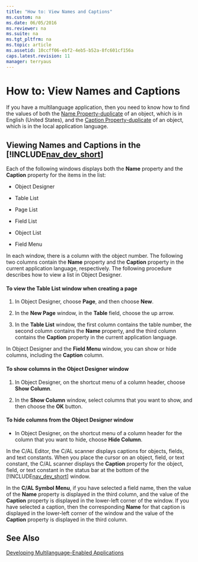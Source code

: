 ```yaml
---
title: "How to: View Names and Captions"
ms.custom: na
ms.date: 06/05/2016
ms.reviewer: na
ms.suite: na
ms.tgt_pltfrm: na
ms.topic: article
ms.assetid: 10ccff06-ebf2-4eb5-b52a-8fc601cf156a
caps.latest.revision: 11
manager: terryaus
---
```

# How to: View Names and Captions
If you have a multilanguage application, then you need to know how to find the values of both the [Name Property\-duplicate](Name-Property-duplicate.md) of an object, which is in English \(United States\), and the [Caption Property\-duplicate](Caption-Property-duplicate.md) of an object, which is in the local application language.  
  
## Viewing Names and Captions in the [!INCLUDE[nav_dev_short](includes/nav_dev_short_md.md)]  
 Each of the following windows displays both the **Name** property and the **Caption** property for the items in the list:  
  
-   Object Designer  
  
-   Table List  
  
-   Page List  
  
-   Field List  
  
-   Object List  
  
-   Field Menu  
  
 In each window, there is a column with the object number. The following two columns contain the **Name** property and the **Caption** property in the current application language, respectively. The following procedure describes how to view a list in Object Designer.  
  
#### To view the Table List window when creating a page  
  
1.  In Object Designer, choose **Page**, and then choose **New**.  
  
2.  In the **New Page** window, in the **Table** field, choose the up arrow.  
  
3.  In the **Table List** window, the first column contains the table number, the second column contains the **Name** property, and the third column contains the **Caption** property in the current application language.  
  
 In Object Designer and the **Field Menu** window, you can show or hide columns, including the **Caption** column.  
  
#### To show columns in the Object Designer window  
  
1.  In Object Designer, on the shortcut menu of a column header, choose **Show Column**.  
  
2.  In the **Show Column** window, select columns that you want to show, and then choose the **OK** button.  
  
#### To hide columns from the Object Designer window  
  
-   In Object Designer, on the shortcut menu of a column header for the column that you want to hide, choose **Hide Column**.  
  
 In the C\/AL Editor, the C\/AL scanner displays captions for objects, fields, and text constants. When you place the cursor on an object, field, or text constant, the C\/AL scanner displays the **Caption** property for the object, field, or text constant in the status bar at the bottom of the [!INCLUDE[nav_dev_short](includes/nav_dev_short_md.md)] window.  
  
 In the **C\/AL Symbol Menu**, if you have selected a field name, then the value of the **Name** property is displayed in the third column, and the value of the **Caption** property is displayed in the lower\-left corner of the window. If you have selected a caption, then the corresponding **Name** for that caption is displayed in the lower\-left corner of the window and the value of the **Caption** property is displayed in the third column.  
  
## See Also  
 [Developing Multilanguage\-Enabled Applications](Developing-Multilanguage-Enabled-Applications.md)